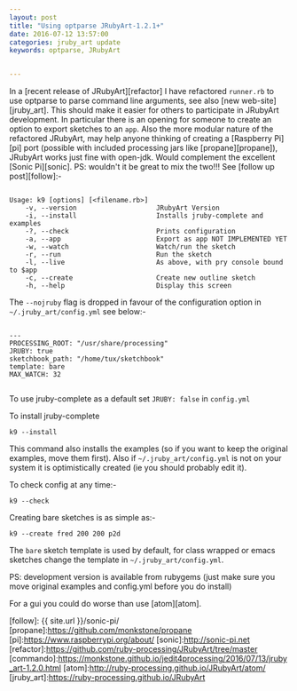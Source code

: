 ```yaml
---
layout: post
title: "Using optparse JRubyArt-1.2.1+"
date: 2016-07-12 13:57:00
categories: jruby_art update
keywords: optparse, JRubyArt 


---
```


In a [recent release of JRubyArt][refactor] I have refactored `runner.rb` to use optparse to parse command line arguments, see also [new web-site][jruby_art]. This should make it easier for others to participate in JRubyArt development. In particular there is an opening for someone to create an option to export sketches to an `app`. Also the more modular nature of the refactored JRubyArt, may help anyone thinking of creating a [Raspberry Pi][pi] port (possible with included processing jars like [propane][propane]), JRubyArt works just fine with open-jdk. Would complement the excellent [Sonic Pi][sonic]. PS: wouldn't it be great to mix the two!!! See [follow up post][follow]:-

```

Usage: k9 [options] [<filename.rb>]
    -v, --version                    JRubyArt Version
    -i, --install                    Installs jruby-complete and examples
    -?, --check                      Prints configuration
    -a, --app                        Export as app NOT IMPLEMENTED YET
    -w, --watch                      Watch/run the sketch
    -r, --run                        Run the sketch
    -l, --live                       As above, with pry console bound to $app
    -c, --create                     Create new outline sketch
    -h, --help                       Display this screen

```


The `--nojruby` flag is dropped in favour of the configuration option in `~/.jruby_art/config.yml` see below:-


```

---
PROCESSING_ROOT: "/usr/share/processing"
JRUBY: true
sketchbook_path: "/home/tux/sketchbook"
template: bare
MAX_WATCH: 32


```

To use jruby-complete as a default set `JRUBY: false` in `config.yml`

To install jruby-complete

```
k9 --install
```

This command also installs the examples (so if you want to keep the original 
examples, move them first). Also if `~/.jruby_art/config.yml` is not on your system it is optimistically created (ie you should probably edit it).

To check config at any time:- 

```
k9 --check
```

Creating bare sketches is as simple as:-

```
k9 --create fred 200 200 p2d
```

The `bare` sketch template is used by default, for class wrapped or emacs sketches change the template in `~/.jruby_art/config.yml`.

PS: development version is available from rubygems (just make sure you move original examples and config.yml before you do install)

For a gui you could do worse than use [atom][atom].

[follow]: {{ site.url }}/sonic-pi/
[propane]:https://github.com/monkstone/propane
[pi]:https://www.raspberrypi.org/about/
[sonic]:http://sonic-pi.net
[refactor]:https://github.com/ruby-processing/JRubyArt/tree/master
[commando]:https://monkstone.github.io/jedit4processing/2016/07/13/jruby_art-1.2.0.html
[atom]:http://ruby-processing.github.io/JRubyArt/atom/
[jruby_art]:https://ruby-processing.github.io/JRubyArt